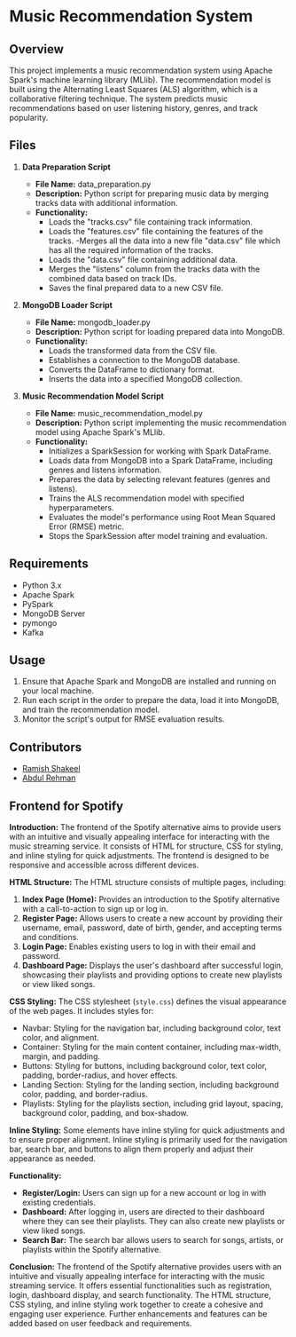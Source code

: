 # Music Recommendation System

## Overview

This project implements a music recommendation system using Apache Spark's machine learning library (MLlib). The recommendation model is built using the Alternating Least Squares (ALS) algorithm, which is a collaborative filtering technique. The system predicts music recommendations based on user listening history, genres, and track popularity.

## Files

1. **Data Preparation Script**
    - **File Name:** data_preparation.py
    - **Description:** Python script for preparing music data by merging tracks data with additional information.
    - **Functionality:**
        - Loads the "tracks.csv" file containing track information.
        - Loads the "features.csv" file containing the features of the tracks.
        -Merges all the data into a new file "data.csv" file which has all the required information of the tracks.
        - Loads the "data.csv" file containing additional data.
        - Merges the "listens" column from the tracks data with the combined data based on track IDs.
        - Saves the final prepared data to a new CSV file.

2. **MongoDB Loader Script**
    - **File Name:** mongodb_loader.py
    - **Description:** Python script for loading prepared data into MongoDB.
    - **Functionality:**
        - Loads the transformed data from the CSV file.
        - Establishes a connection to the MongoDB database.
        - Converts the DataFrame to dictionary format.
        - Inserts the data into a specified MongoDB collection.

3. **Music Recommendation Model Script**
    - **File Name:** music_recommendation_model.py
    - **Description:** Python script implementing the music recommendation model using Apache Spark's MLlib.
    - **Functionality:**
        - Initializes a SparkSession for working with Spark DataFrame.
        - Loads data from MongoDB into a Spark DataFrame, including genres and listens information.
        - Prepares the data by selecting relevant features (genres and listens).
        - Trains the ALS recommendation model with specified hyperparameters.
        - Evaluates the model's performance using Root Mean Squared Error (RMSE) metric.
        - Stops the SparkSession after model training and evaluation.

## Requirements

- Python 3.x
- Apache Spark
- PySpark
- MongoDB Server
- pymongo
- Kafka

## Usage

1. Ensure that Apache Spark and MongoDB are installed and running on your local machine.
2. Run each script in the order to prepare the data, load it into MongoDB, and train the recommendation model.
3. Monitor the script's output for RMSE evaluation results.

## Contributors

- [Ramish Shakeel](21i-1363)
- [Abdul Rehman](21i-1780)

## Frontend for Spotify 

**Introduction:**
The frontend of the Spotify alternative aims to provide users with an intuitive and visually appealing interface for interacting with the music streaming service. It consists of HTML for structure, CSS for styling, and inline styling for quick adjustments. The frontend is designed to be responsive and accessible across different devices.

**HTML Structure:**
The HTML structure consists of multiple pages, including:
1. **Index Page (Home):** Provides an introduction to the Spotify alternative with a call-to-action to sign up or log in.
2. **Register Page:** Allows users to create a new account by providing their username, email, password, date of birth, gender, and accepting terms and conditions.
3. **Login Page:** Enables existing users to log in with their email and password.
4. **Dashboard Page:** Displays the user's dashboard after successful login, showcasing their playlists and providing options to create new playlists or view liked songs.

**CSS Styling:**
The CSS stylesheet (`style.css`) defines the visual appearance of the web pages. It includes styles for:
- Navbar: Styling for the navigation bar, including background color, text color, and alignment.
- Container: Styling for the main content container, including max-width, margin, and padding.
- Buttons: Styling for buttons, including background color, text color, padding, border-radius, and hover effects.
- Landing Section: Styling for the landing section, including background color, padding, and border-radius.
- Playlists: Styling for the playlists section, including grid layout, spacing, background color, padding, and box-shadow.

**Inline Styling:**
Some elements have inline styling for quick adjustments and to ensure proper alignment. Inline styling is primarily used for the navigation bar, search bar, and buttons to align them properly and adjust their appearance as needed.

**Functionality:**
- **Register/Login:** Users can sign up for a new account or log in with existing credentials.
- **Dashboard:** After logging in, users are directed to their dashboard where they can see their playlists. They can also create new playlists or view liked songs.
- **Search Bar:** The search bar allows users to search for songs, artists, or playlists within the Spotify alternative.

**Conclusion:**
The frontend of the Spotify alternative provides users with an intuitive and visually appealing interface for interacting with the music streaming service. It offers essential functionalities such as registration, login, dashboard display, and search functionality. The HTML structure, CSS styling, and inline styling work together to create a cohesive and engaging user experience. Further enhancements and features can be added based on user feedback and requirements.

